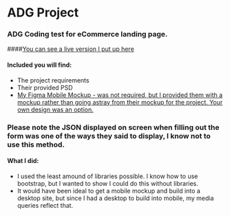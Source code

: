 # ADG Project
### ADG Coding test for eCommerce landing page. 

####<a href="http://creativewwweb.com" target="_blank">You can see a live version I put up here</a>

#### Included you will find: 
* The project requirements
* Their provided PSD
* <a href="https://www.figma.com/proto/f5SiDEL6JHt8cxDURpSdLD3K/ADG?node-id=0%3A1&viewport=515%2C99%2C0.1322&scaling=scale-down&redirected=1" target="_blank">My Figma Mobile Mockup - was not required, but I provided them with a mockup rather than going astray from their mockup for the project. Your own design was an option. </a>

### Please note the JSON displayed on screen when filling out the form was one of the ways they said to display, I know not to use this method. 

#### What I did:
* I used the least amound of libraries possible. I know how to use bootstrap, but I wanted to show I could do this without libraries. 
* It would have been ideal to get a mobile mockup and build into a desktop site, but since I had a desktop to build into mobile, my media queries reflect that. 

